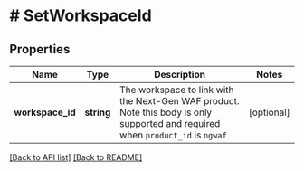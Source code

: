 # # SetWorkspaceId

## Properties

Name | Type | Description | Notes
------------ | ------------- | ------------- | -------------
**workspace_id** | **string** | The workspace to link with the Next-Gen WAF product. Note this body is only supported and required when `product_id` is `ngwaf` | [optional] 


[[Back to API list]](../../README.md#endpoints) [[Back to README]](../../README.md)

